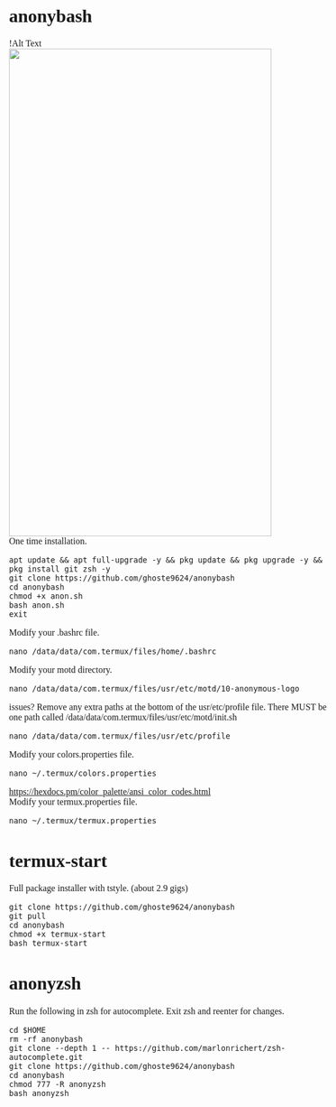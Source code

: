 # anonybash

!Alt Text

<html><head><meta http-equiv="Content-Type" content="text/html; charset=utf-8"><meta http-equiv="Content-Style-Type" content="text/css"><meta name="generator" content="Aspose.Words for .NET 25.3.0"><title></title><style type="text/css">body { font-family:'Times New Roman'; font-size:12pt }p { margin:0pt }</style></head><body><div><p><img src="images/Aspose.Words.62f1671c-baf2-40d2-bf20-4f93d3cfd92b.001.jpeg" width="466" height="864" alt="" style="-aw-left-pos:0pt; -aw-rel-hpos:column; -aw-rel-vpos:paragraph; -aw-top-pos:0pt; -aw-wrap-type:inline"></p></div></body></html>

One time installation.
```
apt update && apt full-upgrade -y && pkg update && pkg upgrade -y && pkg install git zsh -y 
git clone https://github.com/ghoste9624/anonybash 
cd anonybash 
chmod +x anon.sh
bash anon.sh
exit
```

Modify your .bashrc file.
```
nano /data/data/com.termux/files/home/.bashrc
```

Modify your motd directory.
```
nano /data/data/com.termux/files/usr/etc/motd/10-anonymous-logo
```

issues? Remove any extra paths at the bottom of the usr/etc/profile file. There MUST be one path called
/data/data/com.termux/files/usr/etc/motd/init.sh
```
nano /data/data/com.termux/files/usr/etc/profile
```

Modify your colors.properties file.
```
nano ~/.termux/colors.properties
```
https://hexdocs.pm/color_palette/ansi_color_codes.html

Modify your termux.properties file.
```
nano ~/.termux/termux.properties
```
# termux-start 
Full package installer with tstyle.
(about 2.9 gigs)
```
git clone https://github.com/ghoste9624/anonybash 
git pull
cd anonybash 
chmod +x termux-start 
bash termux-start
```
# anonyzsh
Run the following in zsh for autocomplete. Exit zsh and reenter for changes.
```
cd $HOME
rm -rf anonybash 
git clone --depth 1 -- https://github.com/marlonrichert/zsh-autocomplete.git
git clone https://github.com/ghoste9624/anonybash 
cd anonybash 
chmod 777 -R anonyzsh
bash anonyzsh
```
